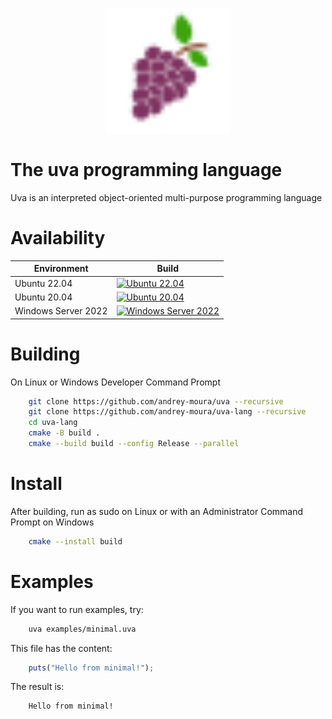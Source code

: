 <p align="center">
    <img src="resources/uva.svg" alt="Alt Text" style="width:200px; height:200px;">
</p>

# The uva programming language

Uva is an interpreted object-oriented multi-purpose programming language

# Availability

Environment | Build
--- | --- |
Ubuntu 22.04 | [![Ubuntu 22.04](https://github.com/andrey-moura/uva-lang/actions/workflows/build-ubuntu-22.04.yml/badge.svg)](https://github.com/andrey-moura/uva-lang/actions/workflows/build-ubuntu-22.04.yml)
Ubuntu 20.04 | [![Ubuntu 20.04](https://github.com/andrey-moura/uva-lang/actions/workflows/build-ubuntu-20.04.yml/badge.svg)](https://github.com/andrey-moura/uva-lang/actions/workflows/build-ubuntu-20.04.yml)
Windows Server 2022 | [![Windows Server 2022](https://github.com/andrey-moura/uva-lang/actions/workflows/build-windows-2022.yml/badge.svg)](https://github.com/andrey-moura/uva-lang/actions/workflows/build-windows-2022.yml)
# Building

On Linux or Windows Developer Command Prompt

```sh
    git clone https://github.com/andrey-moura/uva --recursive
    git clone https://github.com/andrey-moura/uva-lang --recursive
    cd uva-lang
    cmake -B build .
    cmake --build build --config Release --parallel
```

# Install
After building, run as sudo on Linux or with an Administrator Command Prompt on Windows

```sh
    cmake --install build
```

# Examples

If you want to run examples, try:

```sh
    uva examples/minimal.uva
```

This file has the content:

```typescript
    puts("Hello from minimal!");
```

The result is:

```
    Hello from minimal!
```
